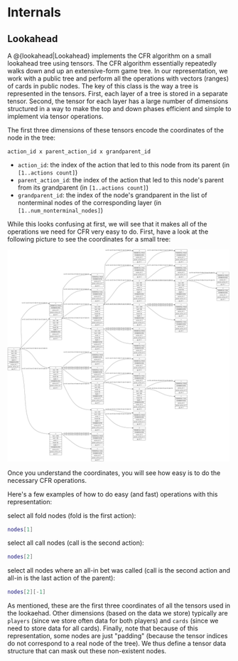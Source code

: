 # Internals

## Lookahead

A @{lookahead|Lookahead} implements the CFR algorithm on a small lookahead tree using
tensors. The CFR algorithm essentially repeatedly walks down and up an
extensive-form game tree. In our representation, we work with a public tree
and perform all the operations with vectors (ranges) of cards in public nodes.
The key of this class is the way a tree is represented in the tensors.  First,
each layer of a tree is stored in a separate tensor. Second, the tensor for
each layer has a large number of dimensions structured in a way to make the top
and down phases efficient and simple to implement via tensor operations.

The first three dimensions of these tensors encode the coordinates of the node
in the tree:

```
action_id x parent_action_id x grandparent_id
```

* `action_id`: the index of the action that led to this node from its parent
(in `[1..actions count]`)
* `parent_action_id`: the index of the action that led to this node's parent
from its grandparent (in `[1..actions count]`)
* `grandparent_id`: the index of the node's grandparent in the list of
nonterminal nodes of the corresponding layer (in `[1..num_nonterminal_nodes]`)

While this looks confusing at first, we will see that it makes all of the
operations we need for CFR very easy to do. First, have a look at the following
picture to see the coordinates for a small tree: 

[<img src="lookahead_tree.png" alt="lookahead tree" style="width: 500px;"/>](lookahead_tree.png)

Once you understand the coordinates, you will see how easy is to do the
necessary CFR operations.

Here's a few examples of how to do easy (and fast) operations with this
representation:

select all fold nodes (fold is the first action): 
```lua
nodes[1]
```

select all call nodes (call is the second action): 
```lua
nodes[2]
```

select all nodes where an all-in bet was called (call is the second action and
all-in is the last action of the parent): 
```lua
nodes[2][-1]
```

As mentioned, these are the first three coordinates of all the tensors used in
the lookaehad. Other dimensions (based on the data we store) typically are
`players` (since we store often data for both players) and `cards` (since we
need to store data for all cards). Finally, note that because of this
representation, some nodes are just "padding" (because the tensor indices do
not correspond to a real node of the tree). We thus define a tensor data
structure that can mask out these non-existent nodes.
